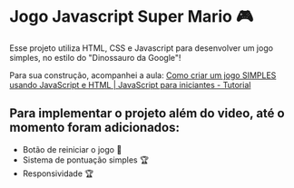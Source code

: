 # Jogo Javascript Super Mario :video_game:
Esse projeto utiliza HTML, CSS e Javascript para desenvolver um jogo simples, no estilo do "Dinossauro da Google"!

Para sua construção, acompanhei a aula:
[Como criar um jogo SIMPLES usando JavaScript e HTML | JavaScript para iniciantes - Tutorial](https://www.youtube.com/watch?v=r9buAwVBDhA&t=920s)

## Para implementar o projeto além do video, até o momento foram adicionados:
- Botão de reiniciar o jogo :arrows_counterclockwise:
- Sistema de pontuação simples :trophy:
- Responsividade :trophy:
